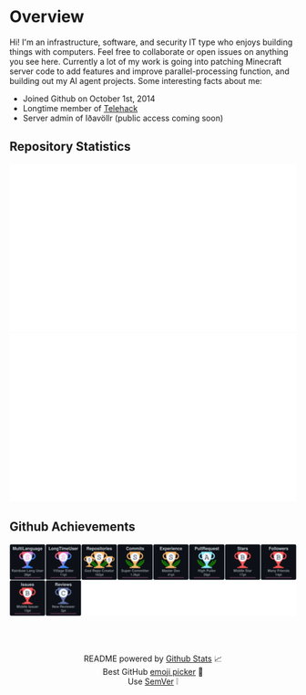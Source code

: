 # Overview
Hi! I'm an infrastructure, software, and security IT type who enjoys building things with computers. Feel free to collaborate or open issues on anything you see here. Currently a lot of my work is going into patching Minecraft server code to add features and improve parallel-processing function, and building out my AI agent projects. Some interesting facts about me:
- Joined Github on October 1st, 2014
- Longtime member of [Telehack](https://telehack.com/u/ifiht)
- Server admin of Iðavöllr (public access coming soon)

## Repository Statistics
<div align="center">
  <img src="https://github.com/Ifiht/github-stats/blob/master/generated/overview.svg#gh-dark-mode-only" alt="stats" />
  <img src="https://github.com/Ifiht/github-stats/blob/master/generated/languages.svg#gh-dark-mode-only" alt="languages" />
</div>

## Github Achievements
<p></p>
<p></p>
<div align="center">
  <a href="https://github.com/ryo-ma/github-profile-trophy">
    <img src="https://github.com/Ifiht/github-stats/blob/master/generated/trophies.svg#gh-dark-mode-only" alt="trophy" />
  </a>
</div>

<br/><br/>
<div align="center">  
    
README powered by [Github Stats](https://github.com/Ifiht/github-stats) :chart_with_upwards_trend:  
Best GitHub [emoji picker](https://github-emoji-picker.rickstaa.dev/) :peacock:  
Use [SemVer](https://semver.org/) ❕
  
</div>  

<!--
**Ifiht/ifiht** is a ✨ _special_ ✨ repository because its `README.md` (this file) appears on your GitHub profile.

Here are some ideas to get you started:

- 🔭 I’m currently working on ...
- 📚 I’m currently learning ...
- 👯 I’m looking to collaborate on ...
- 🤔 I’m looking for help with ...
- 💬 Ask me about ...
- 📫 How to reach me: ...
- 😄 Pronouns: ...
- ⚡ Fun fact: ...
-->
